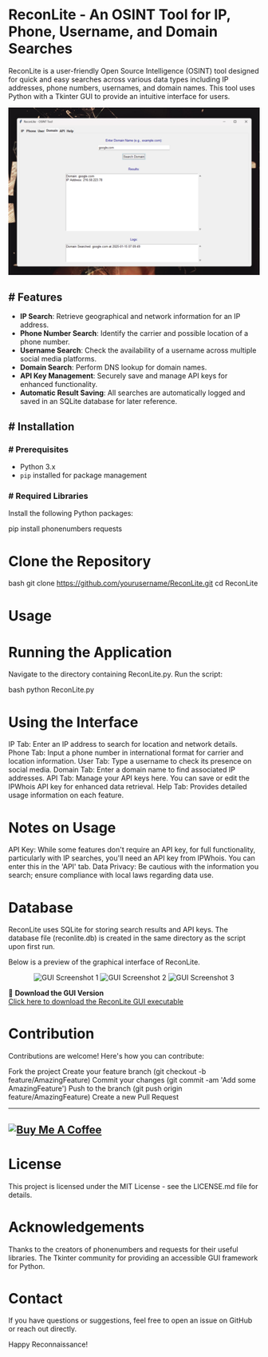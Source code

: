 # ReconLite - An OSINT Tool for IP, Phone, Username, and Domain Searches

ReconLite is a user-friendly Open Source Intelligence (OSINT) tool designed for quick and easy searches across various data types including IP addresses, phone numbers, usernames, and domain names. This tool uses Python with a Tkinter GUI to provide an intuitive interface for users.

![Dashboard](src/Screenshot.png)

## # Features

- **IP Search**: Retrieve geographical and network information for an IP address.
- **Phone Number Search**: Identify the carrier and possible location of a phone number.
- **Username Search**: Check the availability of a username across multiple social media platforms.
- **Domain Search**: Perform DNS lookup for domain names.
- **API Key Management**: Securely save and manage API keys for enhanced functionality.
- **Automatic Result Saving**: All searches are automatically logged and saved in an SQLite database for later reference.

## # Installation

### # Prerequisites

- Python 3.x
- `pip` installed for package management

### # Required Libraries

Install the following Python packages:

pip install phonenumbers requests

# Clone the Repository
bash
git clone https://github.com/yourusername/ReconLite.git
cd ReconLite

# Usage
# Running the Application
Navigate to the directory containing ReconLite.py.
Run the script:

bash
python ReconLite.py

# Using the Interface
IP Tab: Enter an IP address to search for location and network details.
Phone Tab: Input a phone number in international format for carrier and location information.
User Tab: Type a username to check its presence on social media.
Domain Tab: Enter a domain name to find associated IP addresses.
API Tab: Manage your API keys here. You can save or edit the IPWhois API key for enhanced data retrieval.
Help Tab: Provides detailed usage information on each feature.

# Notes on Usage
API Key: While some features don't require an API key, for full functionality, particularly with IP searches, you'll need an API key from IPWhois. You can enter this in the 'API' tab.
Data Privacy: Be cautious with the information you search; ensure compliance with local laws regarding data use.

# Database
ReconLite uses SQLite for storing search results and API keys.
The database file (reconlite.db) is created in the same directory as the script upon first run.

Below is a preview of the graphical interface of ReconLite.

<p align="center">
    <img src="src/pg1.png" alt="GUI Screenshot 1" width="30%" />
    <img src="src/pg2.png" alt="GUI Screenshot 2" width="30%" />
    <img src="src/pg3.png" alt="GUI Screenshot 3" width="30%" />
</p>

🎯 **Download the GUI Version**  
[Click here to download the ReconLite GUI executable](#)

# Contribution
Contributions are welcome! Here's how you can contribute:

Fork the project
Create your feature branch (git checkout -b feature/AmazingFeature)
Commit your changes (git commit -am 'Add some AmazingFeature')
Push to the branch (git push origin feature/AmazingFeature)
Create a new Pull Request


---
[![Buy Me A Coffee](https://www.buymeacoffee.com/assets/img/custom_images/orange_img.png)](https://www.buymeacoffee.com/mwakideu)
---
# License
This project is licensed under the MIT License - see the LICENSE.md file for details.

# Acknowledgements
Thanks to the creators of phonenumbers and requests for their useful libraries.
The Tkinter community for providing an accessible GUI framework for Python.

# Contact
If you have questions or suggestions, feel free to open an issue on GitHub or reach out directly.

Happy Reconnaissance!

